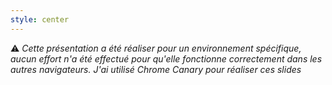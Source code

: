 ```yaml
---
style: center
---
```



⚠️ _Cette présentation a été réaliser pour un environnement spécifique, aucun effort n'a été effectué pour qu'elle fonctionne correctement dans les autres navigateurs._
_J'ai utilisé Chrome Canary pour réaliser ces slides_